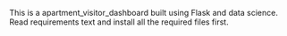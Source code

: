 This is a apartment_visitor_dashboard built using Flask and data science.
Read requirements text and install all the required files first.
